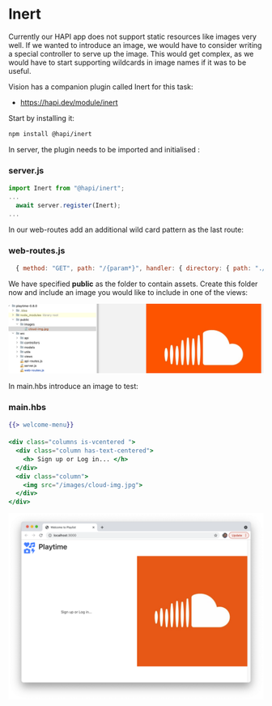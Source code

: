 # Inert

Currently our HAPI app does not support static resources like images very well. If we wanted to introduce an image, we would have to consider writing a special controller to serve up the image. This would get complex, as we would have to start supporting wildcards in image names if it was to be useful.

Vision has a companion plugin called Inert for this task:

- <https://hapi.dev/module/inert>

Start by installing it:

~~~bash
npm install @hapi/inert
~~~

In server, the plugin needs to be imported and initialised :

### server.js

~~~javascript
import Inert from "@hapi/inert";
...
  await server.register(Inert);
...
~~~

In our web-routes add an additional wild card pattern as the last route:

### web-routes.js

~~~javascript
  { method: "GET", path: "/{param*}", handler: { directory: { path: "./public" } }, options: { auth: false } }
~~~

We have specified **public** as the folder to contain assets. Create this folder now and include an image you would like to include in one of the views:

![](img/07.png)



In main.hbs introduce an image to test:

### main.hbs

~~~handlebars
{{> welcome-menu}}

<div class="columns is-vcentered ">
  <div class="column has-text-centered">
    <h> Sign up or Log in... </h>
  </div>
  <div class="column">
    <img src="/images/cloud-img.jpg">
  </div>
</div>
~~~

![](img/08.png)